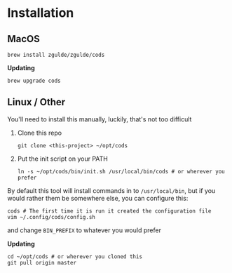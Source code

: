 # Installation

## MacOS

```
brew install zgulde/zgulde/cods
```

**Updating**

```
brew upgrade cods
```

## Linux / Other

You'll need to install this manually, luckily, that's not too difficult

1. Clone this repo

    ```
    git clone <this-project> ~/opt/cods
    ```

1. Put the init script on your PATH

    ```
    ln -s ~/opt/cods/bin/init.sh /usr/local/bin/cods # or wherever you prefer
    ```

By default this tool will install commands in to `/usr/local/bin`, but if you
would rather them be somewhere else, you can configure this:

```
cods # The first time it is run it created the configuration file
vim ~/.config/cods/config.sh
```

and change `BIN_PREFIX` to whatever you would prefer

**Updating**

```
cd ~/opt/cods # or wherever you cloned this
git pull origin master
```
